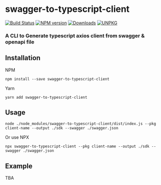 # swagger-to-typescript-client
[![Build Status](https://github.com/meabed/swagger-to-typescript-client/actions/workflows/ci.yml/badge.svg)](https://github.com/meabed/swagger-to-typescript-client/actions/workflows/ci.yml)
[![NPM version](https://img.shields.io/npm/v/swagger-to-typescript-client.svg)](https://www.npmjs.com/package/swagger-to-typescript-client)
[![Downloads](https://img.shields.io/npm/dm/swagger-to-typescript-client.svg)](https://www.npmjs.com/package/swagger-to-typescript-client)
[![UNPKG](https://img.shields.io/badge/UN-PKG-179BD7.svg)](https://unpkg.com/browse/swagger-to-typescript-client@latest/)


### A CLI to Generate typescript axios client from swagger & openapi file

## Installation
NPM 
```npm
npm install --save swagger-to-typescript-client
```
Yarn
```yarn
yarn add swagger-to-typescript-client
```



## Usage
```
node ./node_modules/swagger-to-typescript-client/dist/index.js --pkg client-name --output ./sdk --swagger ./swagger.json
```

Or use NPX 
```
npx swagger-to-typescript-client --pkg client-name --output ./sdk --swagger ./swagger.json
```

## Example
TBA
